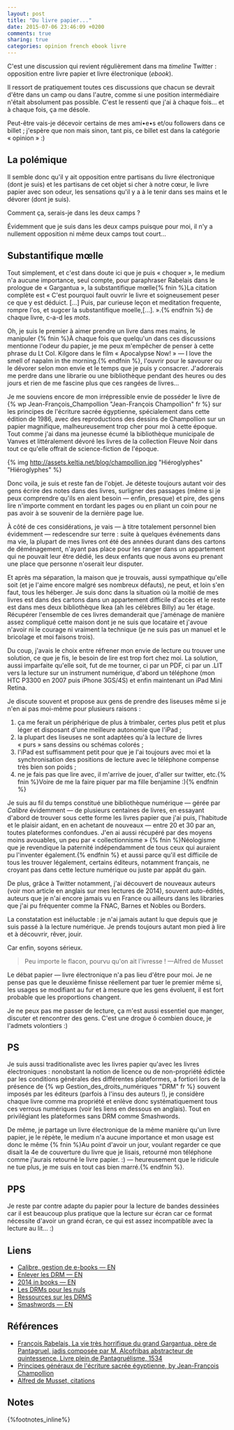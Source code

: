 ```yaml
---
layout: post
title: "Du livre papier..."
date: 2015-07-06 23:46:09 +0200
comments: true
sharing: true
categories: opinion french ebook livre
---
```


C'est une discussion qui revient régulièrement dans ma *timeline* Twitter : opposition entre livre papier et livre électronique (_ebook_). 

Il ressort de pratiquement toutes ces discussions que chacun se devrait d'être dans un camp ou dans l'autre, comme si une position intermédiaire n'était absolument pas possible. C'est le ressenti que j'ai à chaque fois… et à chaque fois, ça me désole.

Peut-être vais-je décevoir certains de mes ami•e•s et/ou followers dans ce billet ; j'espère que non mais sinon, tant pis, ce billet est dans la catégorie « opinion » :)
<!--more-->
La polémique
------------
Il semble donc qu'il y ait opposition entre partisans du livre électronique (dont je suis) et les partisans de cet objet si cher à notre cœur, le livre papier avec son odeur, les sensations qu'il y a à le tenir dans ses mains et le dévorer (dont je suis).

Comment ça, serais-je dans les deux camps ?

Évidemment que je suis dans les deux camps puisque pour moi, il n'y a nullement opposition ni même deux camps tout court…

Substantifique mœlle
--------------------

Tout simplement, et c'est dans doute ici que je puis « choquer », le medium n'a aucune importance, seul compte, pour paraphraser Rabelais dans le prologue de « Gargantua », la substantifique mœlle{% fnin %}La citation complète est « C'est pourquoi fault ouvrir le livre et soigneusement peser ce que y est déduict. [...] Puis, par curieuse leçon et meditation frequente, rompre l'os, et sugcer la substantifique moelle,[...]. ».{% endfnin %} de chaque livre, c-a-d les *mots*.

Oh, je suis le premier à aimer prendre un livre dans mes mains, le manipuler {% fnin %}À chaque fois que quelqu'un dans ces discussions mentionne l'odeur du papier, je me peux m'empêcher de penser à cette phrase du Lt Col. Kilgore dans le film « Apocalypse Now! » —  I love the smell of napalm in the morning.{% endfnin %}, l'ouvrir pour le savourer ou le dévorer selon mon envie et le temps que je puis y consacrer. J'adorerais me perdre dans une librarie ou une bibliothèque pendant des heures ou des jours et rien de me fascine plus que ces rangées de livres…

Je me souviens encore de mon irrépressible envie de posséder le livre de {% wp Jean-François_Champollion "Jean-François Champollion" fr %} sur les principes de l'écriture sacrée égyptienne, spécialement dans cette édition de 1986, avec des reproductions des dessins de Champollion sur un papier magnifique, malheureusement trop cher pour moi à cette époque. Tout comme j'ai dans ma jeunesse écumé la bibliothèque municipale de Vanves et littéralement dévoré les livres de la collection Fleuve Noir dans tout ce qu'elle offrait de science-fiction de l'époque.
 
{% img http://assets.keltia.net/blog/champollion.jpg "Hiéroglyphes" "Hiéroglyphes" %}
 
Donc voila, je suis et reste fan de l'objet. Je déteste toujours autant voir des gens écrire des notes dans des livres, surligner des passages (même si je peux comprendre qu'ils en aient besoin — enfin, presque) et pire, des gens lire n'importe comment en tordant les pages ou en pliant un coin pour ne pas avoir à se souvenir de la dernière page lue.

À côté de ces considérations, je vais — à titre totalement personnel bien évidemment — redescendre sur terre : suite à quelques événements dans ma vie, la plupart de mes livres ont été des années durant dans des cartons de déménagement, n'ayant pas place pour les ranger dans un appartement qui ne pouvait leur être dédié, les deux enfants que nous avons eu prenant une place que personne n'oserait leur disputer.

Et après ma séparation, la maison que je trouvais, aussi sympathique qu'elle soit (et je l'aime encore malgré ses nombreux défauts), ne peut, et loin s'en faut, tous les héberger. Je suis donc dans la situation où la moitié de mes livres est dans des cartons dans un appartement difficile d'accès et le reste est dans mes deux bibliothèque Ikea (ah les célèbres Billy) au 1er étage. Récupérer l'ensemble de ces livres demanderait que j'aménage de manière assez compliqué cette maison dont je ne suis que locataire et j'avoue n'avoir ni le courage ni vraiment la technique (je ne suis pas un manuel et le bricolage et moi faisons trois).

Du coup, j'avais le choix entre réfrener mon envie de lecture ou trouver une solution, ce que je fis, le besoin de lire est trop fort chez moi. La solution, aussi imparfaite qu'elle soit, fut de me tourner, ci par un PDF, ci par un .LIT vers la lecture sur un instrument numérique, d'abord un téléphone (mon HTC P3300 en 2007 puis iPhone 3GS/4S) et enfin maintenant un iPad Mini Retina.

Je discute souvent et propose aux gens de prendre des liseuses même si je n'en ai pas moi-même pour plusieurs raisons :

1. ça me ferait un périphérique de plus à trimbaler, certes plus petit et plus léger et disposant d'une meilleure autonomie que l'iPad ;
2. la plupart des liseuses ne sont adaptées qu'à la lecture de livres « purs » sans dessins ou schémas colorés ;
3. l'iPad est suffisamment petit pour que je l'ai toujours avec moi et la synchronisation des positions de lecture avec le téléphone compense très bien son poids ;
4. ne je fais pas que lire avec, il m'arrive de jouer, d'aller sur twitter, etc.{% fnin %}Voire de me la faire piquer par ma fille benjamine :){% endfnin %}

Je suis au fil du temps constitué une bibliothèque numérique — gérée par *Calibre* évidemment — de plusieurs centaines de livres, en essayant d'abord de trouver sous cette forme les livres papier que j'ai puis, l'habitude et le plaisir aidant, en en achetant de nouveaux — entre 20 et 30 par an, toutes plateformes confondues. J'en ai aussi récupéré par des moyens moins avouables, un peu par « collectionnisme » {% fnin %}Néologisme que je revendique la paternité indépendamment de tous ceux qui auraient pu l'inventer également.{% endfnin %} et aussi parce qu'il est difficile de tous les trouver légalement, certains éditeurs, notamment français, ne croyant pas dans cette lecture numérique ou juste par appât du gain.

De plus, grâce à Twitter notamment, j'ai découvert de nouveaux auteurs (voir mon article en anglais sur mes lectures de 2014), souvent auto-édités, auteurs que je n'ai encore jamais vu en France ou ailleurs dans les libraries que j'ai pu fréquenter comme la FNAC, Barnes et Nobles ou Borders. 

La constatation est inéluctable : je n'ai jamais autant lu que depuis que je suis passé à la lecture numérique. Je prends toujours autant mon pied à lire et à découvrir, rêver, jouir.

Car enfin, soyons sérieux.

>Peu importe le flacon, pourvu qu'on ait l'ivresse ! —Alfred de Musset

Le débat papier — livre électronique n'a pas lieu d'être pour moi. Je ne pense pas que le deuxième finisse réellement par tuer le premier même si, les usages se modifiant au fur et à mesure que les gens évoluent, il est fort probable que les proportions changent.

Je ne peux pas me passer de lecture, ça m'est aussi essentiel que manger, discuter et rencontrer des gens. C'est une drogue ô combien douce, je l'admets volontiers :)

PS
--

Je suis aussi traditionaliste avec les livres papier qu'avec les livres électroniques : nonobstant la notion de licence ou de non-propriété édictée par les conditions générales des différentes plateformes, a fortiori lors de la présence de {% wp Gestion_des_droits_numériques "DRM" fr %} souvent imposés par les éditeurs (parfois à l'insu des auteurs !), je considère chaque livre comme ma propriété et enlève donc systématiquement tous ces verrous numériques (voir les liens en dessous en anglais). Tout en privilégiant les plateformes sans DRM comme Smashwords.

De même, je partage un livre électronique de la même manière qu'un livre papier, je le répète, le medium n'a aucune importance et mon usage est donc le même {% fnin %}Au point d'avoir un jour, voulant regarder ce que disait la 4e de couverture du livre que je lisais, retourné mon téléphone comme j'aurais retourné le livre papier. :) — heureusement que le ridicule ne tue plus, je me suis en tout cas bien marré.{% endfnin %}.

PPS
---

Je reste par contre adapte du papier pour la lecture de bandes dessinées car il est beaucoup plus pratique que la lecture sur écran car ce format nécessite d'avoir un grand écran, ce qui est assez incompatible avec la lecture au lit… :) 

Liens
-----

- [Calibre, gestion de e-books — EN](http://calibre-ebook.com/)
- [Enlever les DRM — EN](http://apprenticealf.wordpress.com/)
- [2014 in books — EN](/2014/12/15/one-year-in-books/)
- [Les DRMs pour les nuls](http://readingandraytracing.blogspot.fr/2012/01/les-drms-pour-les-nuls-vu-du-cote-des.html)
- [Ressources sur les DRMS](http://readingandraytracing.blogspot.fr/p/ressources-drms-et-interoperabilite.html)
- [Smashwords — EN](https://smashwords.com/)

Références
----------

- [François Rabelais, La vie très horrifique du grand Gargantua, père de Pantagruel, jadis composée par M. Alcofribas abstracteur de quintessence. Livre plein de Pantagruélisme, 1534](https://books.google.fr/books?id=kiaaOCEwqzQC&dq=%22substantifique%20moelle%22%20rabelais&hl=fr&pg=PP1#v=onepage&q=%22substantifique%20moelle%22%20rabelais&f=false)
- [Principes généraux de l'écriture sacrée égyptienne, by Jean-François Champollion](http://www.amazon.fr/Principes-lécriture-égyptienne-appliquée-représentation/dp/2905304006)
- [Alfred de Musset, citations](http://www.proverbes-citations.com/citations-d-alfred-de-musset.shtml)

Notes
-----
{%footnotes_inline%}
